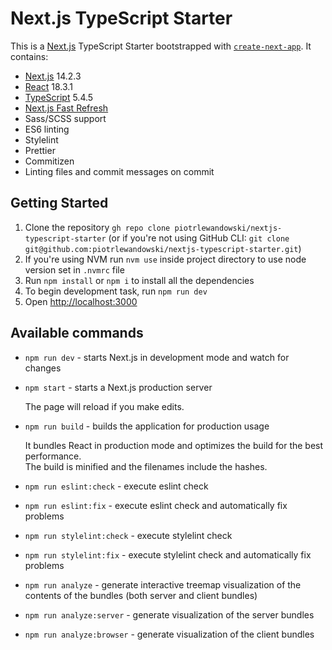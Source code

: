 # Next.js TypeScript Starter

This is a [Next.js](https://nextjs.org/) TypeScript Starter bootstrapped with [`create-next-app`](https://github.com/vercel/next.js/tree/canary/packages/create-next-app).
It contains:
- [Next.js](https://nextjs.org/) 14.2.3
- [React](https://reactjs.org/) 18.3.1
- [TypeScript](https://www.typescriptlang.org/) 5.4.5
- [Next.js Fast Refresh](https://nextjs.org/docs/basic-features/fast-refresh)
- Sass/SCSS support
- ES6 linting
- Stylelint
- Prettier
- Commitizen
- Linting files and commit messages on commit

## Getting Started

1. Clone the repository `gh repo clone piotrlewandowski/nextjs-typescript-starter` (or if you're not using GitHub CLI: `git clone git@github.com:piotrlewandowski/nextjs-typescript-starter.git`)
2. If you're using NVM run `nvm use` inside project directory to use node version set in `.nvmrc` file
3. Run `npm install` or `npm i` to install all the dependencies
4. To begin development task, run `npm run dev`
5. Open [http://localhost:3000](http://localhost:3000)

## Available commands

- `npm run dev` - starts Next.js in development mode and watch for changes

- `npm start` - starts a Next.js production server

  The page will reload if you make edits.

- `npm run build` - builds the application for production usage

  It bundles React in production mode and optimizes the build for the best performance.<br />
  The build is minified and the filenames include the hashes.

- `npm run eslint:check` - execute eslint check

- `npm run eslint:fix` - execute eslint check and automatically fix problems

- `npm run stylelint:check` - execute stylelint check

- `npm run stylelint:fix` - execute stylelint check and automatically fix problems

- `npm run analyze` - generate interactive treemap visualization of the contents of the bundles (both server and client bundles)

- `npm run analyze:server` - generate visualization of the server bundles

- `npm run analyze:browser` - generate visualization of the client bundles
